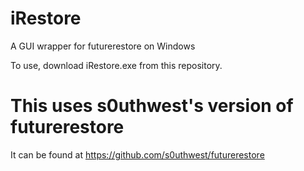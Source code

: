 # iRestore
A GUI wrapper for futurerestore on Windows

To use, download iRestore.exe from this repository.

# This uses s0uthwest's version of futurerestore
It can be found at https://github.com/s0uthwest/futurerestore
